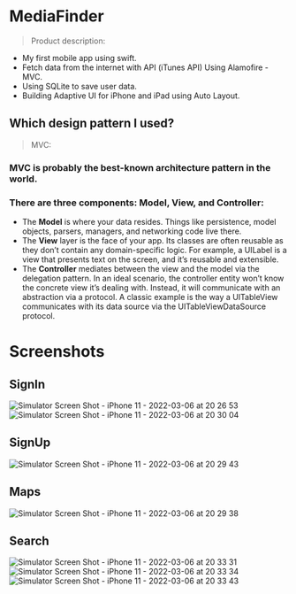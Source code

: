 # MediaFinder

> Product description:
- My first mobile app using swift.
- Fetch data from the internet with API (iTunes API) Using Alamofire - MVC.
- Using SQLite to save user data.
- Building Adaptive UI for iPhone and iPad using Auto Layout.

## Which design pattern I used?
> MVC:

### MVC is probably the best-known architecture pattern in the world.
### There are three components: Model, View, and Controller:

- The **Model** is where your data resides. Things like persistence, model objects, parsers, managers, and networking code live there.
- The **View** layer is the face of your app. Its classes are often reusable as they don’t contain any domain-specific logic. For example, a UILabel is a view that presents text on the screen, and it’s reusable and extensible.
- The **Controller** mediates between the view and the model via the delegation pattern. In an ideal scenario, the controller entity won’t know the concrete view   it’s dealing with. Instead, it will communicate with an abstraction via a protocol. A classic example is the way a UITableView communicates with its data source via the UITableViewDataSource protocol.

# Screenshots
## SignIn
![Simulator Screen Shot - iPhone 11 - 2022-03-06 at 20 26 53](https://user-images.githubusercontent.com/74264180/156937743-3bb1198d-15b7-4e30-8990-3b847bb3be8a.png) ![Simulator Screen Shot - iPhone 11 - 2022-03-06 at 20 30 04](https://user-images.githubusercontent.com/74264180/156937752-1ae0be08-3202-4360-a8da-a96f44d81d9a.png)

## SignUp 
![Simulator Screen Shot - iPhone 11 - 2022-03-06 at 20 29 43](https://user-images.githubusercontent.com/74264180/156937750-deee0a54-1f70-458e-8781-42d093fa5a43.png)


## Maps
![Simulator Screen Shot - iPhone 11 - 2022-03-06 at 20 29 38](https://user-images.githubusercontent.com/74264180/156937772-e30966e3-a025-45d0-829b-13a26390065f.png)


## Search 
![Simulator Screen Shot - iPhone 11 - 2022-03-06 at 20 33 31](https://user-images.githubusercontent.com/74264180/156937779-42dd4d99-ccc3-4c82-b171-a2593a79ff5c.png) ![Simulator Screen Shot - iPhone 11 - 2022-03-06 at 20 33 34](https://user-images.githubusercontent.com/74264180/156937784-9bd311d4-677c-4991-8c45-7cbb05138b86.png) ![Simulator Screen Shot - iPhone 11 - 2022-03-06 at 20 33 43](https://user-images.githubusercontent.com/74264180/156937795-55d8a91b-6788-4880-9c41-ffa02c6c0158.png)



